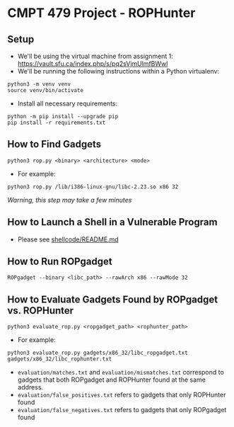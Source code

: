 # CMPT 479 Project - ROPHunter

## Setup
- We'll be using the virtual machine from assignment 1: https://vault.sfu.ca/index.php/s/pq2sVjmUlmfBWwl
- We'll be running the following instructions within a Python virtualenv:
```
python3 -m venv venv
source venv/bin/activate
```
- Install all necessary requirements:
```
python -m pip install --upgrade pip
pip install -r requirements.txt
```

## How to Find Gadgets
```
python3 rop.py <binary> <architecture> <mode>
```
- For example:
```
python3 rop.py /lib/i386-linux-gnu/libc-2.23.so x86 32
```
*Warning, this step may take a few minutes* 

## How to Launch a Shell in a Vulnerable Program
- Please see [shellcode/README.md](shellcode/README.md)

## How to Run ROPgadget
```
ROPgadget --binary <libc_path> --rawArch x86 --rawMode 32
```

## How to Evaluate Gadgets Found by ROPgadget vs. ROPHunter
```
python3 evaluate_rop.py <ropgadget_path> <rophunter_path>
```
- For example:
```
python3 evaluate_rop.py gadgets/x86_32/libc_ropgadget.txt gadgets/x86_32/libc_rophunter.txt
```
- `evaluation/matches.txt` and `evaluation/mismatches.txt` correspond to gadgets that both ROPgadget and ROPHunter found at the same address.
- `evaluation/false_positives.txt` refers to gadgets that only ROPHunter found
- `evaluation/false_negatives.txt` refers to gadgets that only ROPgadget found

